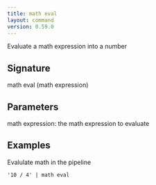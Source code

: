 ```yaml
---
title: math eval
layout: command
version: 0.59.0
---
```


Evaluate a math expression into a number

## Signature

math eval (math expression)

## Parameters

  math expression: the math expression to evaluate

## Examples

Evalulate math in the pipeline
```shell
'10 / 4' | math eval
```

